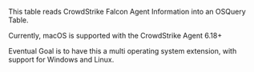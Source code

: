 This table reads CrowdStrike Falcon Agent Information into an OSQuery Table.

Currently, macOS is supported with the CrowdStrike Agent 6.18+

Eventual Goal is to have this a multi operating system extension, with support for Windows and Linux.
